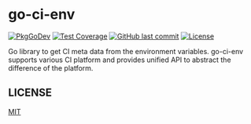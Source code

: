 # go-ci-env

[![PkgGoDev](https://pkg.go.dev/badge/github.com/suzuki-shunsuke/go-ci-env/cienv)](https://pkg.go.dev/github.com/suzuki-shunsuke/go-ci-env/cienv)
[![Test Coverage](https://api.codeclimate.com/v1/badges/c36c863140f7b04d95e3/test_coverage)](https://codeclimate.com/github/suzuki-shunsuke/go-ci-env/test_coverage)
[![GitHub last commit](https://img.shields.io/github/last-commit/suzuki-shunsuke/go-ci-env.svg)](https://github.com/suzuki-shunsuke/go-ci-env)
[![License](http://img.shields.io/badge/license-mit-blue.svg?style=flat-square)](https://raw.githubusercontent.com/suzuki-shunsuke/go-ci-env/master/LICENSE)

Go library to get CI meta data from the environment variables.
go-ci-env supports various CI platform and provides unified API to abstract the difference of the platform.

## LICENSE

[MIT](LICENSE)
